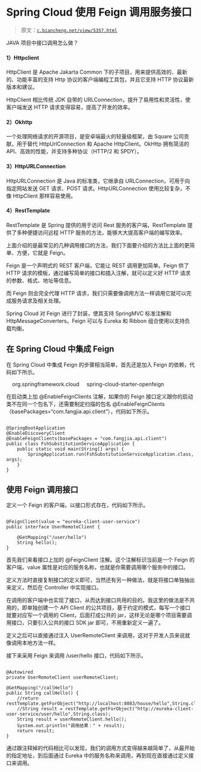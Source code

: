 # Spring Cloud 使用 Feign 调用服务接口

> 原文：[`c.biancheng.net/view/5357.html`](http://c.biancheng.net/view/5357.html)

JAVA 项目中接口调用怎么做？

#### 1）Httpclient

HttpClient 是 Apache Jakarta Common 下的子项目，用来提供高效的、最新的、功能丰富的支持 Http 协议的客户端编程工具包，并且它支持 HTTP 协议最新版本和建议。

HttpClient 相比传统 JDK 自带的 URLConnection，提升了易用性和灵活性，使客户端发送 HTTP 请求变得容易，提高了开发的效率。

#### 2）Okhttp

一个处理网络请求的开源项目，是安卓端最火的轻量级框架，由 Square 公司贡献，用于替代 HttpUrlConnection 和 Apache HttpClient。OkHttp 拥有简洁的 API、高效的性能，并支持多种协议（HTTP/2 和 SPDY）。

#### 3）HttpURLConnection

HttpURLConnection 是 Java 的标准类，它继承自 URLConnection，可用于向指定网站发送 GET 请求、POST 请求。HttpURLConnection 使用比较复杂，不像 HttpClient 那样容易使用。

#### 4）RestTemplate

RestTemplate 是 Spring 提供的用于访问 Rest 服务的客户端，RestTemplate 提供了多种便捷访问远程 HTTP 服务的方法，能够大大提高客户端的编写效率。

上面介绍的是最常见的几种调用接口的方法，我们下面要介绍的方法比上面的更简单、方便，它就是 Feign。

Feign 是一个声明式的 REST 客户端，它能让 REST 调用更加简单。Feign 供了 HTTP 请求的模板，通过编写简单的接口和插入注解，就可以定义好 HTTP 请求的参数、格式、地址等信息。

而 Feign 则会完全代理 HTTP 请求，我们只需要像调用方法一样调用它就可以完成服务请求及相关处理。

Spring Cloud 对 Feign 进行了封装，使其支持 SpringMVC 标准注解和 HttpMessageConverters。Feign 可以与 Eureka 和 Ribbon 组合使用以支持负载均衡。

## 在 Spring Cloud 中集成 Feign

在 Spring Cloud 中集成 Feign 的步骤相当简单，首先还是加入 Feign 的依赖，代码如下所示。

<dependency>
    <groupId>org.springframework.cloud</groupId>
    <artifactId>spring-cloud-starter-openfeign</artifactId>
</dependency>

在启动类上加 @EnableFeignClients 注解，如果你的 Feign 接口定义跟你的启动类不在同一个包名下，还需要制定扫描的包名 @EnableFeignClients（basePackages=“com.fangjia.api.client”），代码如下所示。

```

@SpringBootApplication
@EnableDiscoveryClient
@EnableFeignClients(basePackages = "com.fangjia.api.client")
public class FshSubstitutionServiceApplication {
    public static void main(String[] args) {
        SpringApplication.run(FshSubstitutionServiceApplication.class, args);
    }
}
```

## 使用 Feign 调用接口

定义一个 Feign 的客户端，以接口形式存在，代码如下所示。

```

@FeignClient(value = "eureka-client-user-service")
public interface UserRemoteClient {

    @GetMapping("/user/hello")
    String hello();
}
```

首先我们来看接口上加的 @FeignClient 注解。这个注解标识当前是一个 Feign 的客户端，value 属性是对应的服务名称，也就是你需要调用哪个服务中的接口。

定义方法时直接复制接口的定义即可，当然还有另一种做法，就是将接口单独抽出来定义，然后在 Controller 中实现接口。

在调用的客户端中也实现了接口，从而达到接口共用的目的。我这里的做法是不共用的，即单独创建一个 API Client 的公共项目，基于约定的模式，每写一个接口就要对应写一个调用的 Client，后面打成公共的 jar，这样无论是哪个项目需要调用接口，只要引入公共的接口 SDK jar 即可，不用重新定义一遍了。

定义之后可以直接通过注入 UserRemoteClient 来调用，这对于开发人员来说就像调用本地方法一样。

接下来采用 Feign 来调用 /user/hello 接口，代码如下所示。

```

@Autowired
private UserRemoteClient userRemoteClient;

@GetMapping("/callHello")
public String callHello() {
    //return restTemplate.getForObject("http://localhost:8083/house/hello",String.class);
    //String result = restTemplate.getForObject("http://eureka-client-user-service/user/hello",String.class);
    String result = userRemoteClient.hello();
    System.out.println("调用结果：" + result);
    return result;
}

```

通过跟注释掉的代码相比可以发现，我们的调用方式变得越来越简单了，从最开始的指定地址，到后面通过 Eureka 中的服务名称来调用，再到现在直接通过定义接口来调用。